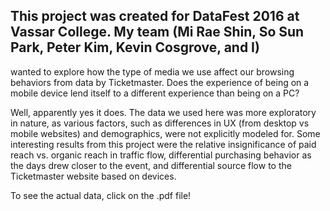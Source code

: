 ## This project was created for DataFest 2016 at Vassar College. My team (Mi Rae Shin, So Sun Park, Peter Kim, Kevin Cosgrove, and I) 
wanted to explore how the type of media we use affect our browsing behaviors from data by Ticketmaster. 
Does the experience of being on a mobile device lend itself to a different experience than being on a PC? 

Well, apparently yes it does. The data we used here was more exploratory in nature, as various factors, 
such as differences in UX (from desktop vs mobile websites) and demographics, were not explicitly modeled for. Some interesting results from this project were the relative insignificance of paid reach vs. organic reach in traffic flow, differential purchasing behavior as the days drew closer to the event, and differential source flow to the Ticketmaster website based on devices. 

To see the actual data, click on the .pdf file!
